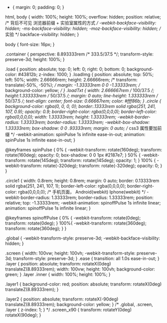 * {
    margin: 0;
    padding: 0;
}

html, body {
    width: 100%;
    height: 100%;
    overflow: hidden;
    position: relative;
    /* 背后不可见  浏览器前缀 + 实验室属性的方式 */
    -webkit-backface-visibility: hidden;
    -ms-backface-visibility: hidden;
    -moz-backface-visibility: hidden;
    /* 实验 */
    backface-visibility: hidden;
}

body {
    font-size: 16px;
}

.container {
    perspective: 8.893333rem /* 333.5/37.5 */;
    transform-style: preserve-3d;
    height: 100%;
}

.load {
    position: absolute;
    top: 0;
    left: 0;
    right: 0;
    bottom: 0;
    background-color: #43812b;
    z-index: 1000;
}
.loadImg {
    position: absolute;
    top: 50%;
    left: 50%;
    width: 2.66666rem;
    height: 2.66666rem;
    /* transform: translate(-50%, -50%); */
    margin: -1.33333rem 0 0 -1.33333rem;
    /* background-color: yellow; */
}
.loadTxt {
    width: 2.666667rem /* 100/37.5 */;
    height:1.333333rem /* 50/37.5 */;
    margin: 0 auto;
    line-height: 1.333333rem /* 50/37.5 */;
    text-align: center;
    font-size: 0.66667rem;
    color: #fff86b;
}
.circle {
    background-color: rgba(0, 0, 0, 0);
    border:.13333rem solid rgba(251, 241, 107, 0.9);
    opacity: 0.9;
    border-right-color: rgba(0,0,0,0);
    border-left-color: rgba(0,0,0,0);
    width: 1.33333rem;
    height: 1.33333rem;
    -webkit-border-radius: 1.33333rem;
    border-radius: 1.33333rem;
    -webkit-box-shadow: 1.33333rem;
    box-shadow: 0 0 .93333rem;
    margin: 0 auto;
    /* css3 属性要加前缀  */
    -webkit-animation: spinPulse 1s infinite ease-in-out;
    animation: spinPulse 1s infinite ease-in-out;
}

@keyframes spinPulse {
    0% {
        -webkit-transform: rotate(160deg);
        transform: rotate(160deg);
        opacity: 0;
        box-shadow: 0 0 1px #2187e7;
    }
    50% {
        -webkit-transform: rotate(145deg);
        transform: rotate(145deg);
        opacity: 1;
    }
    100% {
        -webkit-transform: rotate(-320deg);
        transform: rotate(-320deg);
        opacity: 0;
    }
}

.circle1 {
    width: 0.8rem;
    height: 0.8rem;
    margin: 0 auto;
    border: 0.13333rem solid rgba(251, 241, 107, 1);
    border-left-color: rgba(0,0,0,0);
    border-right-color: rgba(0,0,0,0);
    /* 手机页面， Android(webkit) Iphone(webkit)  */
    -webkit-border-radius: 1.33333rem;
    border-radius: 1.33333rem;
    position: relative;
    top: -1.33333rem;
    -webkit-animation: spinoffPulse 1s infinite linear;
    animation: spinoffPulse 1s infinite linear;
}

@keyframes spinoffPulse {
    0% {
        -webkit-transform: rotate(0deg);
        transform: rotate(0deg);
    }
    100%{
        -webkit-transform: rotate(360deg);
        transform: rotate(360deg);
    }
}

.global {
    -webkit-transform-style: preserve-3d;
    -webkit-backface-visibility: hidden;
}

.screen {
    width: 100vw;
    height: 100vh;
    -webkit-transform-style: preserve-3d;
    transform-style: preserve-3d;
}
.ease {
    transition: all 1.0s ease-in-out;
}
.layer {
    position: absolute;
    transform: rotateX(0deg) translateZ(8.89333rem);
    width: 100vw;
    height: 100vh;
    background-color: green;
}
.layer .inner {
    width: 100%;
    height: 100%;
}

.layer1 {
    background-color: red;
    position: absolute;
    transform: rotateX(0deg) translateZ(8.89333rem);
}

.layer2 {
    position: absolute;
    transform: rotateX(-90deg) translateZ(8.89333rem);
    background-color: yellow;
}
/* .global, .screen, .layer {
    z-index: 1;
} */
.screen_x90 {
    transform: rotateY(0deg) rotateX(90deg);
}


<script src="https://cdn.bootcdn.net/ajax/libs/hammer.js/2.0.8/hammer.min.js"></script>




<!DOCTYPE html>
<html lang="en">
<head>
    <meta charset="UTF-8">
    <meta http-equiv="X-UA-Compatible" content="IE=edge">
    <meta name="viewport" content="width=device-width, initial-scale=1.0">
    <title>世界杯-招商银行</title>
    <script>
    // js 阻塞性  适配 所有css 前面 
    function responsive() {
        const w = window.innerWidth / 10
        // console.log(w);
        // DOM 编程
        // 动态的设置html 字体大小为 1rem , 宽度的1/10 
        document.documentElement.style.fontSize = w + 'px';
        
    }
    responsive();
    window.addEventListener('resize', responsive);
    </script> 
    <link rel="stylesheet" href="./common.css">
</head>
<body>
    <!-- <div class="box"></div> -->
    <div class="container">
        <!-- loading状态 -->
        <div class="load">
            <div class="loadImg">
                <div class="loadTxt">loading</div>
                <div class="circle"></div>
                <div class="circle1"></div>
            </div>
        </div>
        <!-- 3D反转页面 -->
        <div class="global" style="transform:translateZ(-8.89333rem);">
            <div class="screen ease">
                <!-- 首页 -->
                <section class="layer layer1">

                </section>
                <!-- 赛程页面 -->
                <section class="layer layer2"></section>
            </div>
        </div>
    </div>
    <!-- js 手势库 -->
    <script src="https://cdn.bootcdn.net/ajax/libs/hammer.js/2.0.8/hammer.min.js"></script>
    <script>
    // event 不跟html css 静态页面文档流渲染 抢时间 
    // 文档流+盒子模型 =  布局 + CSS 细节 = 静态页面 优先级最高的  
    window.onload = function() {
        const oLoad = document.querySelector('.load');
        const oScreen = document.querySelector('.screen');
        setTimeout(function() {
            // 数据请求要2秒
            //隐藏load 状态元素， 离开了文档流
            oLoad.style.display = 'none';
        }, 2000)
        // setTimeout(function() {
        //     oScreen.classList.add('screen_x90');
        // }, 6000)
        
    }
    </script>
</body>
</html>



const hammerTest = new Hammer(document.querySelector('.container'));
        hammerTest.on('pan panmove', function(ev) {
            console.log(ev);
        })